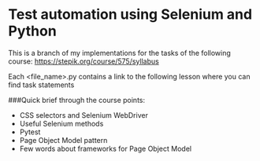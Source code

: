 # Test automation using Selenium and Python

This is a branch of my implementations for the tasks of the following course: https://stepik.org/course/575/syllabus

Each <file_name>.py contains a link to the following lesson where you can find task statements

###Quick brief through the course points:
<ul>
    <li>CSS selectors and Selenium WebDriver</li>
    <li>Useful Selenium methods</li>
    <li>Pytest</li>
    <li>Page Object Model pattern</li>
    <li>Few words about frameworks for Page Object Model</li>
</ul>
